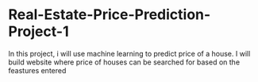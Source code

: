 # Real-Estate-Price-Prediction-Project-1
In this project, i will use machine learning to predict price of a house. I will build website where  price of houses can be searched for based on the feastures entered
